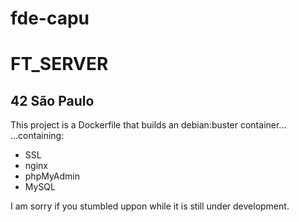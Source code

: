 fde-capu
========
FT_SERVER
=========

42 São Paulo
------------

This project is a Dockerfile that builds an debian:buster container...
...containing:
- SSL
- nginx
- phpMyAdmin
- MySQL

I am sorry if you stumbled uppon while it is still under development.
